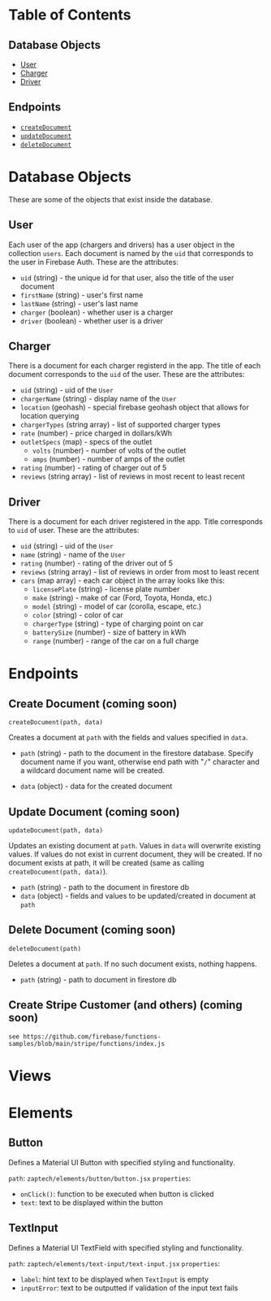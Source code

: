 # Table of Contents
## Database Objects
- [User](#user)
- [Charger](#charger)
- [Driver](#driver)
## Endpoints
- [`createDocument`](#create-document-coming-soon)
- [`updateDocument`](#update-document-coming-soon)
- [`deleteDocument`](#delete-document-coming-soon)
# Database Objects
These are some of the objects that exist inside the database.
## User
Each user of the app (chargers and drivers) has a user object in the collection `users`.  Each document is named by the `uid` that corresponds to the user in Firebase Auth.  These are the attributes:
-   `uid` (string) - the unique id for that user, also the title of the user document
- `firstName` (string) - user's first name
- `lastName` (string) - user's last name
- `charger` (boolean) - whether user is a charger
- `driver` (boolean) - whether user is a driver

## Charger
There is a document for each charger registerd in the app.  The title of each document corresponds to the `uid` of the user. These are the attributes:
- `uid` (string) - uid of the `User`
- `chargerName` (string) - display name of the  `User`
- `location` (geohash) - special firebase geohash object that allows for location querying
- `chargerTypes` (string array) - list of supported charger types
- `rate` (number) - price charged in dollars/kWh
- `outletSpecs` (map) - specs of the outlet
    - `volts` (number) - number of volts of the outlet
    - `amps` (number) - number of amps of the outlet
- `rating` (number) - rating of charger out of 5
- `reviews` (string array) - list of reviews in most recent to least recent

## Driver
There is a document for each driver registered in the app.  Title corresponds to `uid` of user.  These are the attributes:
- `uid` (string) - uid of the `User`
- `name` (string) - name of the `User`
- `rating` (number) - rating of the driver out of 5
- `reviews` (string array) - list of reviews in order from most to least recent
- `cars` (map array) - each car object in the array looks like this:
    - `licensePlate` (string) - license plate number
    - `make` (string) - make of car (Ford, Toyota, Honda, etc.)
    - `model` (string) - model of car (corolla, escape, etc.)
    - `color` (string) - color of car
    - `chargerType` (string) - type of charging point on car
    - `batterySize` (number) - size of battery in kWh
    - `range` (number) - range of the car on a full charge


# Endpoints

## Create Document (coming soon)
    createDocument(path, data)
Creates a document at `path` with the fields and values specified in `data`.
- `path` (string) - path to the document in the firestore database.  Specify document name if you want, otherwise end path with "`/`" character and a wildcard document name will be created.

- `data` (object) - data for the created document

## Update Document (coming soon)
    updateDocument(path, data)
Updates an existing document at `path`.  Values in `data` will overwrite existing values.  If values do not exist in current document, they will be created.  If no document exists at path, it will be created (same as calling `createDocument(path, data)`).
- `path` (string) - path to the document in firestore db
- `data` (object) - fields and values to be updated/created in document at `path`

## Delete Document (coming soon)
    deleteDocument(path)
Deletes a document at `path`.  If no such document exists, nothing happens.
- `path` (string) - path to document in firestore db

## Create Stripe Customer (and others) (coming soon)
    see https://github.com/firebase/functions-samples/blob/main/stripe/functions/index.js

# Views

# Elements
## Button
Defines a Material UI Button with specified styling and functionality.

`path`: `zaptech/elements/button/button.jsx`
`properties`:
- `onClick()`: function to be executed when button is clicked
- `text`: text to be displayed within the button
## TextInput
Defines a Material UI TextField with specified styling and functionality.

`path`: `zaptech/elements/text-input/text-input.jsx`
`properties`:
- `label`: hint text to be displayed when `TextInput` is empty
- `inputError`: text to be outputted if validation of the input text fails